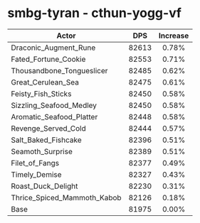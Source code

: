 # smbg-tyran - cthun-yogg-vf
| Actor | DPS | Increase |
|---|:---:|:---:|
|Draconic_Augment_Rune|82613|0.78%|
|Fated_Fortune_Cookie|82553|0.71%|
|Thousandbone_Tongueslicer|82485|0.62%|
|Great_Cerulean_Sea|82475|0.61%|
|Feisty_Fish_Sticks|82450|0.58%|
|Sizzling_Seafood_Medley|82450|0.58%|
|Aromatic_Seafood_Platter|82448|0.58%|
|Revenge_Served_Cold|82444|0.57%|
|Salt_Baked_Fishcake|82396|0.51%|
|Seamoth_Surprise|82389|0.51%|
|Filet_of_Fangs|82377|0.49%|
|Timely_Demise|82327|0.43%|
|Roast_Duck_Delight|82230|0.31%|
|Thrice_Spiced_Mammoth_Kabob|82126|0.18%|
|Base|81975|0.00%|
